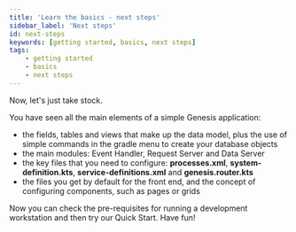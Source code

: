 ```yaml
---
title: 'Learn the basics - next steps'
sidebar_label: 'Next steps'
id: next-steps
keywords: [getting started, basics, next steps]
tags:
    - getting started
    - basics
    - next steps
---
```


Now, let's just take stock.

You have seen all the main elements of a simple Genesis application:

- the fields, tables and views that make up the data model, plus the use of simple commands in the gradle menu to create your database objects
- the main modules: Event Handler, Request Server and Data Server
- the key files that you need to configure: **processes.xml**, **system-definition.kts**, **service-definitions.xml** and **genesis.router.kts**
- the files you get by default for the front end, and the concept of configuring components, such as pages or grids

Now you can check the pre-requisites for running a development workstation and then try our Quick Start. Have fun!

